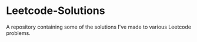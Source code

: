 # Leetcode-Solutions
A repository containing some of the solutions I've made to various Leetcode problems.
